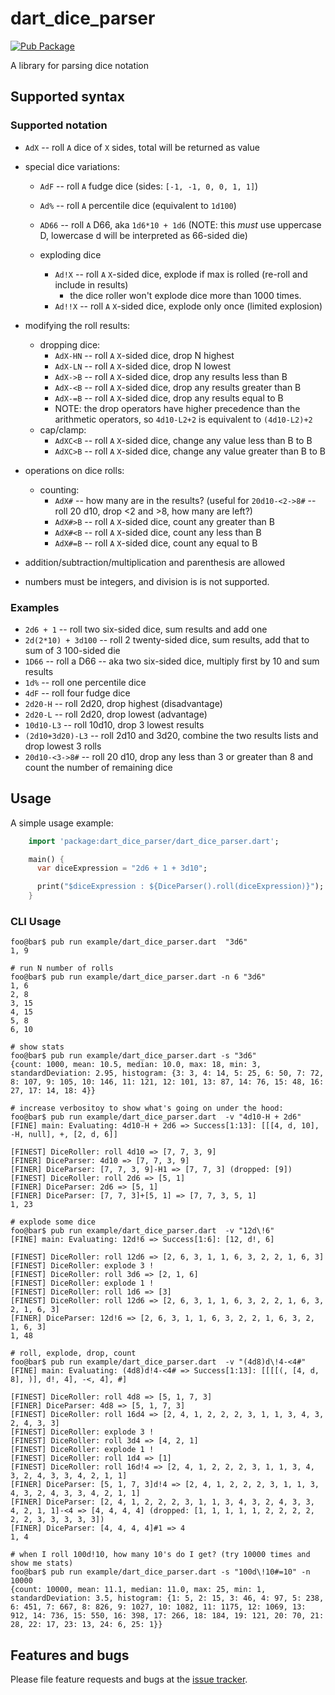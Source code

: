 # dart_dice_parser
[![Pub Package](https://img.shields.io/pub/v/dart_dice_parser.svg)](https://pub.dartlang.org/packages/dart_dice_parser)

A library for parsing dice notation

## Supported syntax

### Supported notation
* `AdX` -- roll `A` dice of `X` sides, total will be returned as value
* special dice variations:
  * `AdF` -- roll `A` fudge dice (sides: `[-1, -1, 0, 0, 1, 1]`)
  * `Ad%` -- roll `A` percentile dice (equivalent to `1d100`)
  * `AD66` -- roll `A` D66, aka `1d6*10 + 1d6` (NOTE: this _must_ use
    uppercase D, lowercase d will be interpreted as 66-sided die)

  * exploding dice
    * `Ad!X` -- roll `A` `X`-sided dice, explode if max is rolled (re-roll and include in results)
      * the dice roller won't explode dice more than 1000 times.
    * `Ad!!X` -- roll `A` `X`-sided dice, explode only once (limited explosion)

* modifying the roll results:
  * dropping dice:
    * `AdX-HN` -- roll `A` `X`-sided dice, drop N highest
    * `AdX-LN` -- roll `A` `X`-sided dice, drop N lowest
    * `AdX->B` -- roll `A` `X`-sided dice, drop any results less than B
    * `AdX-<B` -- roll `A` `X`-sided dice, drop any results greater than B
    * `AdX-=B` -- roll `A` `X`-sided dice, drop any results equal to B
    * NOTE: the drop operators have higher precedence than
      the arithmetic operators, so `4d10-L2+2` is equivalent to `(4d10-L2)+2`
  * cap/clamp:
    * `AdXC<B` -- roll `A` `X`-sided dice, change any value less than B to B
    * `AdXC>B` -- roll `A` `X`-sided dice, change any value greater than B to B
* operations on dice rolls:
  * counting:
    * `AdX#` -- how many are in the results? (useful for `20d10-<2->8#` -- roll 20 d10, drop <2 and >8, how many are left?)
    * `AdX#>B` -- roll `A` `X`-sided dice, count any greater than B
    * `AdX#<B` -- roll `A` `X`-sided dice, count any less than B
    * `AdX#=B` -- roll `A` `X`-sided dice, count any equal to B
* addition/subtraction/multiplication and parenthesis are allowed
* numbers must be integers, and division is is not supported.


### Examples
* `2d6 + 1` -- roll two six-sided dice, sum results and add one
* `2d(2*10) + 3d100` -- roll 2 twenty-sided dice, sum results,
  add that to sum of 3 100-sided die
* `1D66` -- roll a D66 -- aka two six-sided dice, multiply first by 10 and sum results
* `1d%` -- roll one percentile dice
* `4dF` -- roll four fudge dice
* `2d20-H` -- roll 2d20, drop highest (disadvantage)
* `2d20-L` -- roll 2d20, drop lowest (advantage)
* `10d10-L3` -- roll 10d10, drop 3 lowest results
* `(2d10+3d20)-L3` -- roll 2d10 and 3d20, combine the two results lists and drop lowest 3 rolls
* `20d10-<3->8#` -- roll 20 d10, drop any less than 3 or greater than 8 and count the number of remaining dice

## Usage

A simple usage example:

```dart
    import 'package:dart_dice_parser/dart_dice_parser.dart';

    main() {
      var diceExpression = "2d6 + 1 + 3d10";

      print("$diceExpression : ${DiceParser().roll(diceExpression)}");
    }

```

### CLI Usage

```console
foo@bar$ pub run example/dart_dice_parser.dart  "3d6"
1, 9

# run N number of rolls
foo@bar$ pub run example/dart_dice_parser.dart -n 6 "3d6"
1, 6
2, 8
3, 15
4, 15
5, 8
6, 10

# show stats
foo@bar$ pub run example/dart_dice_parser.dart -s "3d6"
{count: 1000, mean: 10.5, median: 10.0, max: 18, min: 3, standardDeviation: 2.95, histogram: {3: 3, 4: 14, 5: 25, 6: 50, 7: 72, 8: 107, 9: 105, 10: 146, 11: 121, 12: 101, 13: 87, 14: 76, 15: 48, 16: 27, 17: 14, 18: 4}}

# increase verbositoy to show what's going on under the hood:
foo@bar$ pub run example/dart_dice_parser.dart  -v "4d10-H + 2d6"
[FINE] main: Evaluating: 4d10-H + 2d6 => Success[1:13]: [[[4, d, 10], -H, null], +, [2, d, 6]]

[FINEST] DiceRoller: roll 4d10 => [7, 7, 3, 9]
[FINER] DiceParser: 4d10 => [7, 7, 3, 9]
[FINER] DiceParser: [7, 7, 3, 9]-H1 => [7, 7, 3] (dropped: [9])
[FINEST] DiceRoller: roll 2d6 => [5, 1]
[FINER] DiceParser: 2d6 => [5, 1]
[FINER] DiceParser: [7, 7, 3]+[5, 1] => [7, 7, 3, 5, 1]
1, 23

# explode some dice
foo@bar$ pub run example/dart_dice_parser.dart  -v "12d\!6"
[FINE] main: Evaluating: 12d!6 => Success[1:6]: [12, d!, 6]

[FINEST] DiceRoller: roll 12d6 => [2, 6, 3, 1, 1, 6, 3, 2, 2, 1, 6, 3]
[FINEST] DiceRoller: explode 3 !
[FINEST] DiceRoller: roll 3d6 => [2, 1, 6]
[FINEST] DiceRoller: explode 1 !
[FINEST] DiceRoller: roll 1d6 => [3]
[FINEST] DiceRoller: roll 12d6 => [2, 6, 3, 1, 1, 6, 3, 2, 2, 1, 6, 3, 2, 1, 6, 3]
[FINER] DiceParser: 12d!6 => [2, 6, 3, 1, 1, 6, 3, 2, 2, 1, 6, 3, 2, 1, 6, 3]
1, 48

# roll, explode, drop, count
foo@bar$ pub run example/dart_dice_parser.dart  -v "(4d8)d\!4-<4#"
[FINE] main: Evaluating: (4d8)d!4-<4# => Success[1:13]: [[[[(, [4, d, 8], )], d!, 4], -<, 4], #]

[FINEST] DiceRoller: roll 4d8 => [5, 1, 7, 3]
[FINER] DiceParser: 4d8 => [5, 1, 7, 3]
[FINEST] DiceRoller: roll 16d4 => [2, 4, 1, 2, 2, 2, 3, 1, 1, 3, 4, 3, 2, 4, 3, 3]
[FINEST] DiceRoller: explode 3 !
[FINEST] DiceRoller: roll 3d4 => [4, 2, 1]
[FINEST] DiceRoller: explode 1 !
[FINEST] DiceRoller: roll 1d4 => [1]
[FINEST] DiceRoller: roll 16d!4 => [2, 4, 1, 2, 2, 2, 3, 1, 1, 3, 4, 3, 2, 4, 3, 3, 4, 2, 1, 1]
[FINER] DiceParser: [5, 1, 7, 3]d!4 => [2, 4, 1, 2, 2, 2, 3, 1, 1, 3, 4, 3, 2, 4, 3, 3, 4, 2, 1, 1]
[FINER] DiceParser: [2, 4, 1, 2, 2, 2, 3, 1, 1, 3, 4, 3, 2, 4, 3, 3, 4, 2, 1, 1]-<4 => [4, 4, 4, 4] (dropped: [1, 1, 1, 1, 1, 2, 2, 2, 2, 2, 2, 3, 3, 3, 3, 3])
[FINER] DiceParser: [4, 4, 4, 4]#1 => 4
1, 4

# when I roll 100d!10, how many 10's do I get? (try 10000 times and show me stats)
foo@bar$ pub run example/dart_dice_parser.dart -s "100d\!10#=10" -n 10000
{count: 10000, mean: 11.1, median: 11.0, max: 25, min: 1, standardDeviation: 3.5, histogram: {1: 5, 2: 15, 3: 46, 4: 97, 5: 238, 6: 451, 7: 667, 8: 826, 9: 1027, 10: 1082, 11: 1175, 12: 1069, 13: 912, 14: 736, 15: 550, 16: 398, 17: 266, 18: 184, 19: 121, 20: 70, 21: 28, 22: 17, 23: 13, 24: 6, 25: 1}}
```


## Features and bugs

Please file feature requests and bugs at the [issue tracker][tracker].

[tracker]: https://github.com/stevesea/dart-dice-parser/issues

